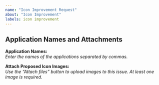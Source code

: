 ```yaml
---
name: "Icon Improvement Request"
about: "Icon Improvement"
labels: icon improvement
---
```


## Application Names and Attachments

**Application Names:**  
_Enter the names of the applications separated by commas._

**Attach Proposed Icon Images:**  
_Use the “Attach files” button to upload images to this issue. At least one image is required._
